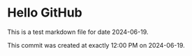 # Hello GitHub
This is a test markdown file for date 2024-06-19.

This commit was created at exactly 12:00 PM on 2024-06-19.
